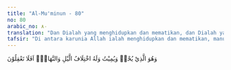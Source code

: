 ```yaml
---
title: "Al-Mu'minun - 80"
no: 80
arabic_no: ٨٠
translation: "Dan Dialah yang menghidupkan dan mematikan, dan Dialah yang (mengatur) pergantian malam dan siang. Tidakkah kamu mengerti?"
tafsir: "Di antara karunia Allah ialah menghidupkan dan mematikan, manusia tidak akan dapat menikmati kehidupan dunia kalau Allah tidak mengaruniakan roh kepadanya. Dengan adanya roh di dalam jasadnya barulah manusia dapat berusaha, berikhtiar dan berpikir untuk mencapai apa yang diinginkan dan dicita-citakannya. Tidak ada yang mengetahui rahasia hidup mati ini kecuali Allah. Telah berabad-abad bahkan beribu tahun manusia berusaha untuk mengetahui rahasia roh ini agar dia dapat hidup selamanya, tetapi sampai sekarang tidak ada seorang ilmuwan pun yang sanggup mengungkap rahasia itu. Karena soal roh itu adalah rahasia yang gaib yang tidak diketahui kecuali oleh Allah sebagai tersebut dalam firman-Nya:\n\nDan mereka bertanya kepadamu (Muhammad) tentang roh. Katakanlah, \"Roh itu termasuk urusan Tuhanku, sedangkan kamu diberi pengetahuan hanya sedikit.\" (al-Isra'/17: 85)\n\nSelanjutnya Dialah yang menjadikan pergantian antara malam dan siang. Malam dijadikan waktu untuk istirahat dan siang dijadikan waktu untuk berusaha dan bekerja. Dapat dibayangkan bagaimana jadinya dunia ini kalau yang ada hanya siang saja, demikian pula sebaliknya. Mungkin dunia ini dan segala makhluk yang ada di atasnya akan mati terbakar karena selalu ditimpa terik matahari yang amat panas atau mungkin dunia ini akan mati dengan segala isinya kalau yang ada hanya malam saja sepanjang waktu, karena tidak ada matahari yang menjadi sumber energi dan menjadi sebab hidupnya makhluk di dunia ini. Allah menegur sikap dan tindakan manusia yang tidak mau mengingat betapa besar karunia-Nya kepada mereka. Mengapa mereka tidak memikirkan dan memperhatikannya, agar mereka bersyukur dan berterima kasih kepada-Nya atas segala nikmat dan karunia-Nya itu?"
---
```

وَهُوَ الَّذِيْ يُحْيٖ وَيُمِيْتُ وَلَهُ اخْتِلَافُ الَّيْلِ وَالنَّهَارِۗ اَفَلَا تَعْقِلُوْنَ